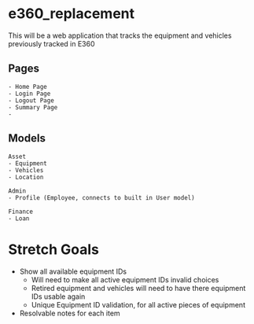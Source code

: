 # e360_replacement
This will be a web application that tracks the equipment and vehicles previously tracked in E360

## Pages
    - Home Page
    - Login Page
    - Logout Page
    - Summary Page
    - 

## Models
    Asset
    - Equipment
    - Vehicles
    - Location
    
    Admin
    - Profile (Employee, connects to built in User model)

    Finance
    - Loan


# Stretch Goals
- Show all available equipment IDs
    - Will need to make all active equipment IDs invalid choices
    - Retired equipment and vehicles will need to have there equipment IDs usable again
    - Unique Equipment ID validation, for all active pieces of equipment
- Resolvable notes for each item
